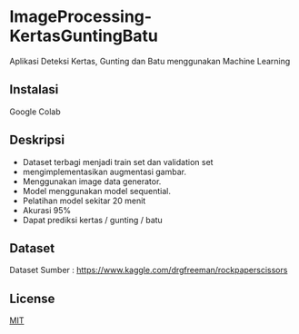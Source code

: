 # ImageProcessing-KertasGuntingBatu
Aplikasi Deteksi Kertas, Gunting dan Batu menggunakan Machine Learning

## Instalasi
Google Colab

## Deskripsi
- Dataset terbagi menjadi train set dan validation set
- mengimplementasikan augmentasi gambar.
- Menggunakan image data generator.
- Model menggunakan model sequential.
- Pelatihan model sekitar 20 menit
- Akurasi 95%
- Dapat prediksi kertas / gunting / batu

## Dataset

Dataset Sumber :
https://www.kaggle.com/drgfreeman/rockpaperscissors


## License
[MIT](https://choosealicense.com/licenses/mit/)



